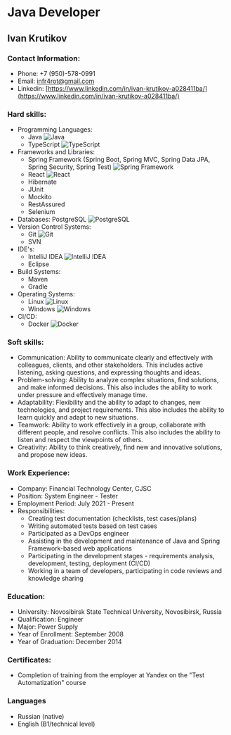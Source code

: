 # Java Developer
## Ivan Krutikov

### Contact Information:
- Phone: +7 (950)-578-0991
- Email: infr4rot@gmail.com
- Linkedin: [https://www.linkedin.com/in/ivan-krutikov-a028411ba/](https://www.linkedin.com/in/ivan-krutikov-a028411ba/)

### Hard skills:
- Programming Languages: 
	- Java ![Java](https://img.icons8.com/color/26/000000/java-coffee-cup-logo--v1.png)
	- TypeScript ![TypeScript](https://img.icons8.com/color/26/000000/typescript.png)
- Frameworks and Libraries: 
	- Spring Framework (Spring Boot, Spring MVC, Spring Data JPA, Spring Security, Spring Test) ![Spring Framework](https://img.icons8.com/color/26/000000/spring-logo.png)
	- React ![React](https://img.icons8.com/color/26/000000/react-native.png)
	- Hibernate
	- JUnit
	- Mockito
	- RestAssured
	- Selenium
- Databases: PostgreSQL ![PostgreSQL](https://img.icons8.com/color/26/000000/postgreesql.png)
- Version Control Systems:
	- Git ![Git](https://img.icons8.com/color/26/000000/git.png)
	- SVN 
- IDE's:
	- IntelliJ IDEA ![IntelliJ IDEA](https://img.icons8.com/color/26/000000/intellij-idea.png)
	- Eclipse
- Build Systems: 
	- Maven
	- Gradle
- Operating Systems:
	- Linux ![Linux](https://img.icons8.com/color/26/000000/linux.png)
	- Windows ![Windows](https://img.icons8.com/color/26/000000/windows-10.png)
- CI/CD: 
	- Docker	![Docker](https://img.icons8.com/color/26/000000/docker.png)

### Soft skills:
- Communication: Ability to communicate clearly and effectively with colleagues, clients, and other stakeholders. This includes active listening, asking questions, and expressing thoughts and ideas.
- Problem-solving: Ability to analyze complex situations, find solutions, and make informed decisions. This also includes the ability to work under pressure and effectively manage time.
- Adaptability: Flexibility and the ability to adapt to changes, new technologies, and project requirements. This also includes the ability to learn quickly and adapt to new situations.
- Teamwork: Ability to work effectively in a group, collaborate with different people, and resolve conflicts. This also includes the ability to listen and respect the viewpoints of others.
- Creativity: Ability to think creatively, find new and innovative solutions, and propose new ideas.

### Work Experience:
- Company:  Financial Technology Center, CJSC
- Position: System Engineer - Tester
- Employment Period: July 2021 - Present
- Responsibilities:
  - Creating test documentation (checklists, test cases/plans)
  - Writing automated tests based on test cases
  - Participated as a DevOps engineer
  - Assisting in the development and maintenance of Java and Spring Framework-based web applications
  - Participating in the development stages - requirements analysis, development, testing, deployment (CI/CD)
  - Working in a team of developers, participating in code reviews and knowledge sharing

### Education:
- University: Novosibirsk State Technical University, Novosibirsk, Russia
- Qualification: Engineer
- Major: Power Supply
- Year of Enrollment: September 2008
- Year of Graduation: December 2014

### Certificates:
- Completion of training from the employer at Yandex on the "Test Automatization" course
<!--
### Projects:
- Resource calculation system for production, which may be expanded into a "knowledge base" for Eve Online (pet project). It consists of the following parts:
	- Admin Panel - CRUD operations on resources, for administrators
	- Client-side - searching for the required resource and its components + calculating the necessary resources for producing a certain quantity of the required resource. Integration with the EVE Online API for connecting a game account is possible.
-->
### Languages
- Russian (native)
- English (B1/technical level)
